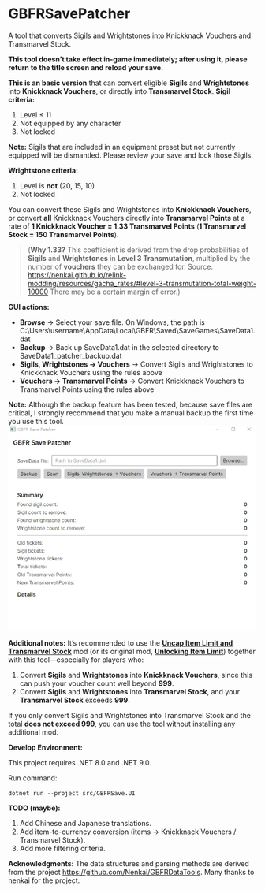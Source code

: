 # GBFRSavePatcher

A tool that converts Sigils and Wrightstones into Knickknack Vouchers and Transmarvel Stock.



**This tool doesn’t take effect in-game immediately; after using it, please return to the title screen and reload your save.**



**This is an basic version** that can convert eligible **Sigils** and **Wrightstones** into **Knickknack Vouchers**, or directly into **Transmarvel Stock**.
**Sigil criteria:**

1. Level ≤ 11
2. Not equipped by any character
3. Not locked

**Note:** Sigils that are included in an equipment preset but not currently  equipped will be dismantled. Please review your save and lock those  Sigils.





**Wrightstone criteria:**

1. Level is **not** (20, 15, 10)
2. Not locked

You can convert these Sigils and Wrightstones into **Knickknack Vouchers**, or convert **all** Knickknack Vouchers directly into **Transmarvel Points** at a rate of **1 Knickknack Voucher = 1.33 Transmarvel Points** (**1 Transmarvel Stock = 150 Transmarvel Points**).

> (**Why 1.33?**
> This coefficient is derived from the drop probabilities of **Sigils** and **Wrightstones** in **Level 3 Transmutation**, multiplied by the number of **vouchers** they can be exchanged for.
> Source: https://nenkai.github.io/relink-modding/resources/gacha_rates/#level-3-transmutation-total-weight-10000
> There may be a certain margin of error.)





**GUI actions:**

- **Browse** → Select your save file. On Windows, the path is C:\Users\username\AppData\Local\GBFR\Saved\SaveGames\SaveData1.dat
- **Backup** → Back up SaveData1.dat in the selected directory to SaveData1_patcher_backup.dat
- **Sigils, Wrightstones → Vouchers** → Convert Sigils and Wrightstones to Knickknack Vouchers using the rules above
- **Vouchers → Transmarvel Points** → Convert Knickknack Vouchers to Transmarvel Points using the rules above


**Note:** Although the backup feature has been tested, because save files are  critical, I strongly recommend that you make a manual backup the first  time you use this tool.
![img](./README.assets/538-1753953596-947657509.png)


**Additional notes:**
It’s recommended to use the [**Uncap Item Limit and Transmarvel Stock**](https://www.nexusmods.com/granbluefantasyrelink/mods/528) mod (or its original mod, **[Unlocking Item Limit](https://www.nexusmods.com/granbluefantasyrelink/mods/83)**) together with this tool—especially for players who:

1. Convert **Sigils** and **Wrightstones** into **Knickknack Vouchers**, since this can push your voucher count well beyond **999**.
2. Convert **Sigils** and **Wrightstones** into **Transmarvel Stock**, and your **Transmarvel Stock** exceeds **999**.

If you only convert Sigils and Wrightstones into Transmarvel Stock and the total **does not exceed 999**, you can use the tool without installing any additional mod.



**Develop Environment:**

This project requires .NET 8.0 and .NET 9.0.

Run command:

```
dotnet run --project src/GBFRSave.UI
```



**TODO (maybe):**

1. Add Chinese and Japanese translations.
2. Add item-to-currency conversion (items → Knickknack Vouchers / Transmarvel Stock).
3. Add more filtering criteria.





**Acknowledgments:**
The data structures and parsing methods are derived from the project https://github.com/Nenkai/GBFRDataTools. Many thanks to nenkai for the project.
